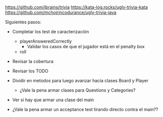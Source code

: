 https://github.com/jbrains/trivia
https://kata-log.rocks/ugly-trivia-kata
https://github.com/mchojrincodurance/ugly-trivia-java

Siguientes pasos:

- Completar los test de caracterización
  - playerAnsweredCorrectly
    - Validar los casos de que el jugador está en el penalty box
  - roll
- Revisar la cobertura
- Revisar los TODO
- Dividir en metodos para luego avanzar hacia clases Board y Player
  - ¿Vale la pena armar clases para Questions y Categories?
- Ver si hay que armar una clase del main

- ¿Vale la pena armar un acceptance test tirando directo contra el main??